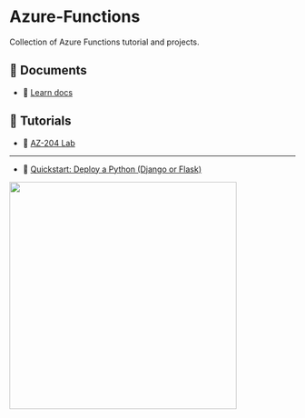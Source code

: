 # Azure-Functions
Collection of Azure Functions tutorial and projects.

## 📕 Documents
- 📄 [Learn docs](https://learn.microsoft.com/en-us/azure/azure-functions/)

## 📕 Tutorials
- 📄 [AZ-204 Lab](https://github.com/MicrosoftLearning/AZ-204-DevelopingSolutionsforMicrosoftAzure/tree/master)

___

- 📄 [Quickstart: Deploy a Python (Django or Flask) ](https://learn.microsoft.com/en-us/azure/app-service/quickstart-python?tabs=flask%2Cwindows%2Cazure-cli%2Cazure-cli-deploy%2Cdeploy-instructions-azportal%2Cterminal-bash%2Cdeploy-instructions-zip-azcli)
<p align="left"><img src="https://learn.microsoft.com/en-us/azure/app-service/media/quickstart-python/run-app-azure.png"  width="400"></p>
